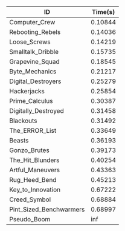 |ID|Time(s)|
|-|-|
|Computer_Crew|0.10844|
|Rebooting_Rebels|0.14036|
|Loose_Screws|0.14219|
|Smalltalk_Dribble|0.15735|
|Grapevine_Squad|0.18545|
|Byte_Mechanics|0.21217|
|Digital_Destroyers|0.25279|
|Hackerjacks|0.25854|
|Prime_Calculus|0.30387|
|Digitally_Destroyed|0.31458|
|Blackouts|0.31492|
|The_ERROR_List|0.33649|
|Beasts|0.36193|
|Gonzo_Brutes|0.39173|
|The_Hit_Blunders|0.40254|
|Artful_Maneuvers|0.43363|
|Rug_Heed_Bend|0.45213|
|Key_to_Innovation|0.67222|
|Creed_Symbol|0.68884|
|Pint_Sized_Benchwarmers|0.68997|
|Pseudo_Boom|inf|
